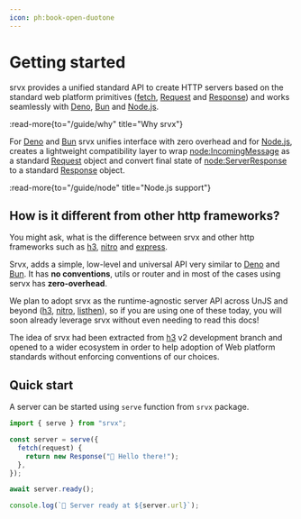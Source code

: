 ```yaml
---
icon: ph:book-open-duotone
---
```


# Getting started

srvx provides a unified standard API to create HTTP servers based on the standard web platform primitives ([fetch][fetch], [Request][Request] and [Response][Response]) and works seamlessly with [Deno](Deno), [Bun](Bun) and [Node.js](Node.js).

:read-more{to="/guide/why" title="Why srvx"}

For [Deno](Deno) and [Bun](Bun) srvx unifies interface with zero overhead and for [Node.js][Node.js], creates a lightweight compatibility layer to wrap [node:IncomingMessage](IncomingMessage) as a standard [Request](Request) object and convert final state of [node:ServerResponse](ServerResponse) to a standard [Response](https://developer.mozilla.org/en-US/docs/Web/API/Response) object.

:read-more{to="/guide/node" title="Node.js support"}

[Deno]: https://deno.com/
[Bun]: https://bun.sh/
[Node.js]: https://nodejs.org/
[fetch]: https://developer.mozilla.org/en-US/docs/Web/API/Fetch_API
[Request]: https://developer.mozilla.org/en-US/docs/Web/API/Request
[Response]: https://developer.mozilla.org/en-US/docs/Web/API/Response
[IncomingMessage]: https://nodejs.org/api/http.html#http_class_http_incomingmessage
[ServerResponse]: https://nodejs.org/api/http.html#http_class_http_serverresponse

## How is it different from other http frameworks?

You might ask, what is the difference between srvx and other http frameworks such as [h3](https://h3.unjs.io/), [nitro](https://nitro.unjs.io/) and [express](https://expressjs.com/).

Srvx, adds a simple, low-level and universal API very similar to [Deno][Deno] and [Bun][Bun]. It has **no conventions**, utils or router and in most of the cases using servx has **zero-overhead**.

We plan to adopt srvx as the runtime-agnostic server API across UnJS and beyond ([h3](https://h3.unjs.io/), [nitro](https://nitro.unjs.io/), [listhen](https://listhen.unjs.io/)), so if you are using one of these today, you will soon already leverage srvx without even needing to read this docs!

The idea of srvx had been extracted from [h3](https://h3.unjs.io/) v2 development branch and opened to a wider ecosystem in order to help adoption of Web platform standards without enforcing conventions of our choices.

## Quick start

A server can be started using `serve` function from `srvx` package.

```js
import { serve } from "srvx";

const server = serve({
  fetch(request) {
    return new Response("👋 Hello there!");
  },
});

await server.ready();

console.log(`🚀 Server ready at ${server.url}`);
```
